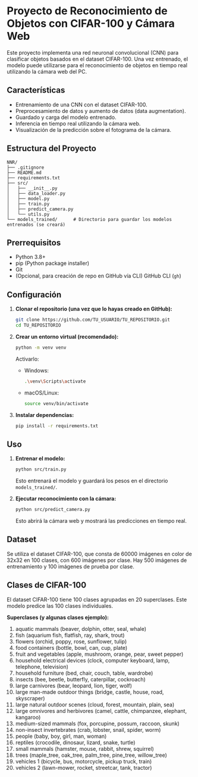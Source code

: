 # Proyecto de Reconocimiento de Objetos con CIFAR-100 y Cámara Web

Este proyecto implementa una red neuronal convolucional (CNN) para clasificar objetos basados en el dataset CIFAR-100. Una vez entrenado, el modelo puede utilizarse para el reconocimiento de objetos en tiempo real utilizando la cámara web del PC.

## Características

- Entrenamiento de una CNN con el dataset CIFAR-100.
- Preprocesamiento de datos y aumento de datos (data augmentation).
- Guardado y carga del modelo entrenado.
- Inferencia en tiempo real utilizando la cámara web.
- Visualización de la predicción sobre el fotograma de la cámara.

## Estructura del Proyecto

```
NNR/
├── .gitignore
├── README.md
├── requirements.txt
├── src/
│   ├── __init__.py
│   ├── data_loader.py
│   ├── model.py
│   ├── train.py
│   ├── predict_camera.py
│   └── utils.py
└── models_trained/      # Directorio para guardar los modelos entrenados (se creará)
```

## Prerrequisitos

- Python 3.8+
- pip (Python package installer)
- Git
- (Opcional, para creación de repo en GitHub vía CLI) GitHub CLI (`gh`)

## Configuración

1.  **Clonar el repositorio (una vez que lo hayas creado en GitHub):**
    ```bash
    git clone https://github.com/TU_USUARIO/TU_REPOSITORIO.git
    cd TU_REPOSITORIO
    ```

2.  **Crear un entorno virtual (recomendado):**
    ```bash
    python -m venv venv
    ```
    Activarlo:
    - Windows:
      ```bash
      .\venv\Scripts\activate
      ```
    - macOS/Linux:
      ```bash
      source venv/bin/activate
      ```

3.  **Instalar dependencias:**
    ```bash
    pip install -r requirements.txt
    ```

## Uso

1.  **Entrenar el modelo:**
    ```bash
    python src/train.py
    ```
    Esto entrenará el modelo y guardará los pesos en el directorio `models_trained/`.

2.  **Ejecutar reconocimiento con la cámara:**
    ```bash
    python src/predict_camera.py
    ```
    Esto abrirá la cámara web y mostrará las predicciones en tiempo real.

## Dataset

Se utiliza el dataset CIFAR-100, que consta de 60000 imágenes en color de 32x32 en 100 clases, con 600 imágenes por clase. Hay 500 imágenes de entrenamiento y 100 imágenes de prueba por clase.

## Clases de CIFAR-100

El dataset CIFAR-100 tiene 100 clases agrupadas en 20 superclases. Este modelo predice las 100 clases individuales.

**Superclases (y algunas clases ejemplo):**
1.  aquatic mammals (beaver, dolphin, otter, seal, whale)
2.  fish (aquarium fish, flatfish, ray, shark, trout)
3.  flowers (orchid, poppy, rose, sunflower, tulip)
4.  food containers (bottle, bowl, can, cup, plate)
5.  fruit and vegetables (apple, mushroom, orange, pear, sweet pepper)
6.  household electrical devices (clock, computer keyboard, lamp, telephone, television)
7.  household furniture (bed, chair, couch, table, wardrobe)
8.  insects (bee, beetle, butterfly, caterpillar, cockroach)
9.  large carnivores (bear, leopard, lion, tiger, wolf)
10. large man-made outdoor things (bridge, castle, house, road, skyscraper)
11. large natural outdoor scenes (cloud, forest, mountain, plain, sea)
12. large omnivores and herbivores (camel, cattle, chimpanzee, elephant, kangaroo)
13. medium-sized mammals (fox, porcupine, possum, raccoon, skunk)
14. non-insect invertebrates (crab, lobster, snail, spider, worm)
15. people (baby, boy, girl, man, woman)
16. reptiles (crocodile, dinosaur, lizard, snake, turtle)
17. small mammals (hamster, mouse, rabbit, shrew, squirrel)
18. trees (maple_tree, oak_tree, palm_tree, pine_tree, willow_tree)
19. vehicles 1 (bicycle, bus, motorcycle, pickup truck, train)
20. vehicles 2 (lawn-mower, rocket, streetcar, tank, tractor)
